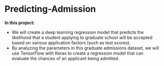 # Predicting-Admission
**In this project:**
- We will create a deep learning regression model that predicts the likelihood that a student applying to graduate school will be accepted based on various application factors (such as test scores).
- By analyzing the parameters in this graduate admissions dataset, we will use TensorFlow with Keras to create a regression model that can evaluate the chances of an applicant being admitted.
